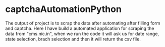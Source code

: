# captchaAutomationPython
The output of project is to scrap the data after automating after filling form and captcha. 
Here I have build a automated application for scraping the data from "cms.nic.in", when we run the code it will ask us for date range, state selection, brach selection and then 
it will return the csv file.
